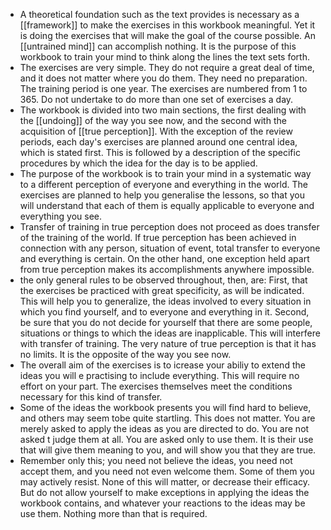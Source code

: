 - A theoretical foundation such as the text provides is necessary as a [[framework]] to make the exercises in this workbook meaningful. Yet it is doing the exercises that will make the goal of the course possible. An [[untrained mind]] can accomplish nothing. It is the purpose of this workbook to train your mind to think along the lines the text sets forth.
- The exercises are very simple. They do not require a great deal of time, and it does not matter where you do them. They need no preparation. The training period is one year. The exercises are numbered from 1 to 365. Do not undertake to do more than one set of exercises a day.
- The workbook is divided into two main sections, the first dealing with the [[undoing]] of the way you see now, and the second with the acquisition of [[true perception]]. With the exception of the review periods, each day's exercises are planned around one central idea, which is stated first. This is followed by a description of the specific procedures by which the idea for the day is to be applied.
- The purpose of the workbook is to train your mind in a systematic way to a different perception of everyone and everything in the world. The exercises are planned to help you generalise the lessons, so that you will understand that each of them is equally applicable to everyone and everything you see.
- Transfer of training in true perception does not proceed as does transfer of the training of the world. If true perception has been achieved in connection with any person, situation of event, total transfer to everyone and everything is certain. On the other hand, one exception held apart from true perception makes its accomplishments anywhere impossible.
- the only general rules to be observed throughout, then, are: First, that the exercises be practiced with great specificity, as will be indicated. This will help you to generalize, the ideas involved to every situation in which you find yourself, and to everyone and everything in it. Second, be sure that you do not decide for yourself that there are some people, situations or things to which the ideas are inapplicable. This will interfere with transfer of training. The very nature of true perception is that it has no limits. It is the opposite of the way you see now.
- The overall aim of the exercises is to icrease your abiliy to extend the ideas you will e practising to include everything. This will require no effort on your part. The exercises themselves meet the conditions necessary for this kind of transfer.
- Some of the ideas the workbook presents you will find hard to believe, and others may seem tobe quite startling. This does not matter. You are merely asked to apply the ideas as you are directed to do. You are not asked t judge them at all. You are asked only to use them. It is their use that will give them meaning to you, and will show you that they are true.
- Remember only this; you need not believe the ideas, you need not accept them, and you need not even welcome them. Some of them you may actively resist. None of this will matter, or decrease their efficacy. But do not allow yourself to make exceptions in applying the ideas the workbook contains, and whatever your reactions to the ideas may be use them. Nothing more than that is required.